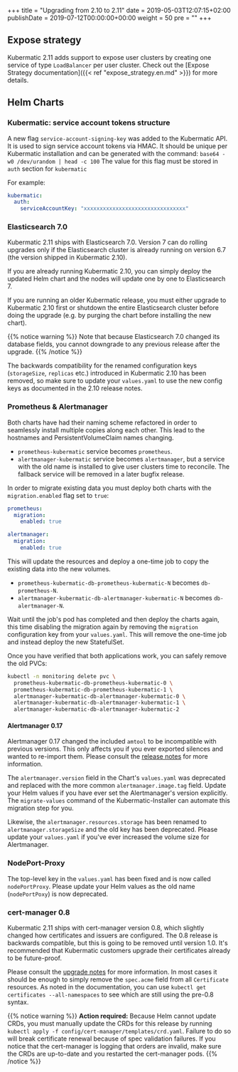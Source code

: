 +++
title = "Upgrading from 2.10 to 2.11"
date = 2019-05-03T12:07:15+02:00
publishDate = 2019-07-12T00:00:00+00:00
weight = 50
pre = "<b></b>"
+++

## Expose strategy

Kubermatic 2.11 adds support to expose user clusters by creating one service of type `LoadBalancer` per user
cluster. Check out the [Expose Strategy documentation]({{< ref "expose_strategy.en.md" >}}) for more details.

## Helm Charts

### Kubermatic: service account tokens structure

A new flag `service-account-signing-key` was added to the Kubermatic API. It is used to sign service account tokens via
HMAC. It should be unique per Kubermatic installation and can be generated with the command: `base64 -w0 /dev/urandom | head -c 100`
The value for this flag must be stored in `auth` section for `kubermatic`

For example:

```yaml
kubermatic:
  auth:
    serviceAccountKey: "xxxxxxxxxxxxxxxxxxxxxxxxxxxxxxxx"
```

### Elasticsearch 7.0

Kubermatic 2.11 ships with Elasticsearch 7.0. Version 7 can do rolling upgrades only if the Elasticsearch cluster is
already running on version 6.7 (the version shipped in Kubermatic 2.10).

If you are already running Kubermatic 2.10, you can simply deploy the updated Helm chart and the nodes will update one
by one to Elasticsearch 7.

If you are running an older Kubermatic release, you must either upgrade to Kubermatic 2.10 first or shutdown the entire
Elasticsearch cluster before doing the upgrade (e.g. by purging the chart before installing the new chart).

{{% notice warning %}}
Note that because Elasticsearch 7.0 changed its database fields, you cannot downgrade to any previous release after
the upgrade.
{{% /notice %}}

The backwards compatibility for the renamed configuration keys (`storageSize`, `replicas` etc.) introduced in Kubermatic
2.10 has been removed, so make sure to update your `values.yaml` to use the new config keys as documented in the 2.10
release notes.

### Prometheus & Alertmanager

Both charts have had their naming scheme refactored in order to seamlessly install multiple copies along each other. This
lead to the hostnames and PersistentVolumeClaim names changing.

* `prometheus-kubermatic` service becomes `prometheus`.
* `alertmanager-kubermatic` service becomes `alertmanager`, but a service with the old name is installed to give user
  clusters time to reconcile. The fallback service will be removed in a later bugfix release.

In order to migrate existing data you must deploy both charts with the `migration.enabled` flag set to `true`:

```yaml
prometheus:
  migration:
    enabled: true

alertmanager:
  migration:
    enabled: true
```

This will update the resources and deploy a one-time job to copy the existing data into the new volumes.

* `prometheus-kubermatic-db-prometheus-kubermatic-N` becomes `db-prometheus-N`.
* `alertmanager-kubermatic-db-alertmanager-kubermatic-N` becomes `db-alertmanager-N`.

Wait until the job's pod has completed and then deploy the charts again, this time disabling the migration again by
removing the `migration` configuration key from your `values.yaml`. This will remove the one-time job and instead
deploy the new StatefulSet.

Once you have verified that both applications work, you can safely remove the old PVCs:

```bash
kubectl -n monitoring delete pvc \
  prometheus-kubermatic-db-prometheus-kubermatic-0 \
  prometheus-kubermatic-db-prometheus-kubermatic-1 \
  alertmanager-kubermatic-db-alertmanager-kubermatic-0 \
  alertmanager-kubermatic-db-alertmanager-kubermatic-1 \
  alertmanager-kubermatic-db-alertmanager-kubermatic-2
```

#### Alertmanager 0.17

Alertmanager 0.17 changed the included `amtool` to be incompatible with previous versions. This only affects you
if you ever exported silences and wanted to re-import them. Please consult the
[release notes](https://github.com/prometheus/alertmanager/releases/tag/v0.17.0) for more information.

The `alertmanager.version` field in the Chart's `values.yaml` was deprecated and replaced with the more common
`alertmanager.image.tag` field. Update your Helm values if you have ever set the Alertmanager's version explicitly.
The `migrate-values` command of the Kubermatic-Installer can automate this migration step for you.

Likewise, the `alertmanager.resources.storage` has been renamed to `alertmanager.storageSize` and the old key has
been deprecated. Please update your `values.yaml` if you've ever increased the volume size for Alertmanager.

### NodePort-Proxy

The top-level key in the `values.yaml` has been fixed and is now called `nodePortProxy`. Please update your Helm
values as the old name (`nodePortPoxy`) is now deprecated.

### cert-manager 0.8

Kubermatic 2.11 ships with cert-manager version 0.8, which slightly changed how certificates and issuers are
configured. The 0.8 release is backwards compatible, but this is going to be removed until version 1.0. It's
recommended that Kubermatic customers upgrade their certificates already to be future-proof.

Please consult the [upgrade notes](https://docs.cert-manager.io/en/release-0.8/tasks/upgrading/upgrading-0.7-0.8.html)
for more information. In most cases it should be enough to simply remove the `spec.acme` field from all
`Certificate` resources. As noted in the documentation, you can use `kubectl get certificates --all-namespaces`
to see which are still using the pre-0.8 syntax.

{{% notice warning %}}
**Action required:** Because Helm cannot update CRDs, you must manually update the CRDs for this release by running
`kubectl apply -f config/cert-manager/templates/crd.yaml`. Failure to do so will break certificate renewal because
of spec validation failures. If you notice that the cert-manager is logging that orders are invalid, make sure the
CRDs are up-to-date and you restarted the cert-manager pods.
{{% /notice %}}
